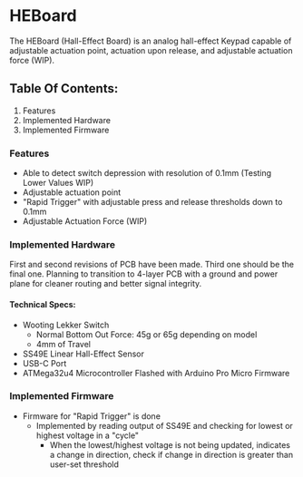 # HEBoard
The HEBoard (Hall-Effect Board) is an analog hall-effect Keypad capable of adjustable actuation point, actuation upon release, and adjustable actuation force (WIP).

## Table Of Contents:
1. Features
2. Implemented Hardware
3. Implemented Firmware

### Features
* Able to detect switch depression with resolution of 0.1mm (Testing Lower Values WIP)
* Adjustable actuation point
* "Rapid Trigger" with adjustable press and release thresholds down to 0.1mm
* Adjustable Actuation Force (WIP)

### Implemented Hardware
First and second revisions of PCB have been made. Third one should be the final one. Planning to transition to 4-layer PCB with a ground and power plane for cleaner routing and better signal integrity. 

#### Technical Specs: 
* Wooting Lekker Switch 
  * Normal Bottom Out Force: 45g or 65g depending on model
  * 4mm of Travel
* SS49E Linear Hall-Effect Sensor
* USB-C Port
* ATMega32u4 Microcontroller Flashed with Arduino Pro Micro Firmware

### Implemented Firmware
* Firmware for "Rapid Trigger" is done
  * Implemented by reading output of SS49E and checking for lowest or highest voltage in a "cycle"
    * When the lowest/highest voltage is not being updated, indicates a change in direction, check if change in direction is greater than user-set threshold

  
  
